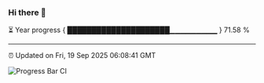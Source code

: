 ### Hi there 👋

⏳ Year progress { █████████████████████▁▁▁▁▁▁▁▁▁ } 71.58 %

---

⏰ Updated on Fri, 19 Sep 2025 06:08:41 GMT

![Progress Bar CI](https://github.com/liununu/liununu/workflows/Progress%20Bar%20CI/badge.svg)
